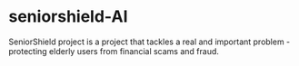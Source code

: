 # seniorshield-AI
SeniorShield project is a project that tackles a real and important problem - protecting elderly users from financial scams and fraud. 
